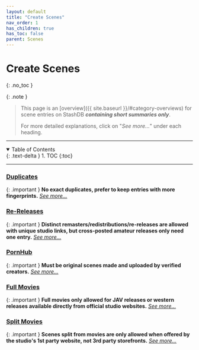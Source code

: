 ```yaml
---
layout: default
title: "Create Scenes"
nav_order: 1
has_children: true
has_toc: false
parent: Scenes
---
```


# Create Scenes
{: .no_toc }

{: .note }
>
> This page is an [overview]({{ site.baseurl }}/#category-overviews) for scene entries on StashDB ***containing short summaries only***.
> 
> For more detailed explanations, click on "*See more...*" under each heading.

***

<details open markdown="block">
  <summary>
    Table of Contents
  </summary>
  {: .text-delta }
1. TOC
{:toc}
</details>

***

### [Duplicates](duplicate-scenes)

{: .important }
**No exact duplicates, prefer to keep entries with more fingerprints.** *[See more...](duplicate-scenes)*


### [Re-Releases](re-releases)

{: .important }
**Distinct remasters/redistributions/re-releases are allowed with unique studio links, but cross-posted amateur releases only need one entry.** *[See more...](re-releases)*


### [PornHub](pornhub-scenes)

{: .important }
**Must be original scenes made and uploaded by verified creators.** *[See more...](pornhub-scenes)*


### [Full Movies](full-movie-entries)

{: .important }
**Full movies only allowed for JAV releases or western releases available directly from official studio websites.** *[See more...](full-movie-entries)*


### [Split Movies](split-movie-scenes)

{: .important }
**Scenes split from movies are only allowed when offered by the studio's 1st party website, not 3rd party storefronts.** *[See more...](split-movie-scenes)*
